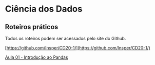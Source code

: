 
# Ciência dos Dados

## Roteiros práticos

Todos os roteiros podem ser acessados pelo site do Github.

[https://github.com/Insper/CD20-1/](https://github.com/Insper/CD20-1/)


[Aula 01 - Introdução ao Pandas](./aula01)
